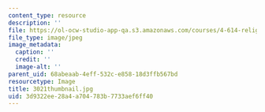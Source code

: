 ```yaml
---
content_type: resource
description: ''
file: https://ol-ocw-studio-app-qa.s3.amazonaws.com/courses/4-614-religious-architecture-and-islamic-cultures-fall-2002/3d9322ee28a4a704783b7733aef6ff40_3021thumbnail.jpg
file_type: image/jpeg
image_metadata:
  caption: ''
  credit: ''
  image-alt: ''
parent_uid: 68abeaab-4eff-532c-e858-18d3ffb567bd
resourcetype: Image
title: 3021thumbnail.jpg
uid: 3d9322ee-28a4-a704-783b-7733aef6ff40
---
```

